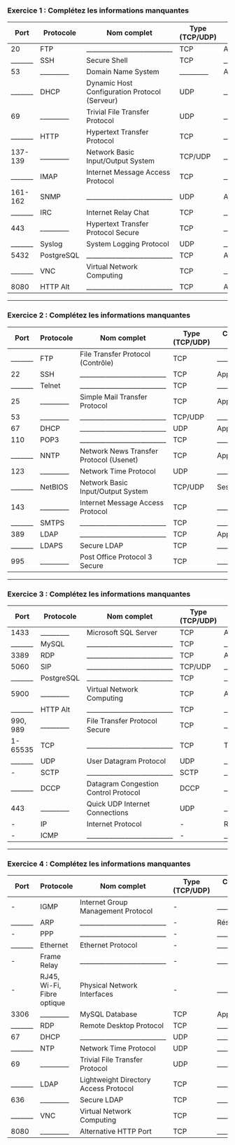### Exercice 1 : Complétez les informations manquantes

| **Port**  | **Protocole** | **Nom complet** | **Type (TCP/UDP)** | **Couche OSI** |
|---------|-------------|-------------------------------|----------------|-------------|
| 20      | FTP        | ___________________________  | TCP            | Application |
| _______ | SSH        | Secure Shell                  | TCP            | ___________ |
| 53      | _________  | Domain Name System            | _________      | Application |
| _______ | DHCP       | Dynamic Host Configuration Protocol (Serveur) | UDP | ___________ |
| 69      | _________  | Trivial File Transfer Protocol | UDP            | ___________ |
| _______ | HTTP       | Hypertext Transfer Protocol   | TCP            | ___________ |
| 137-139 | _________  | Network Basic Input/Output System | TCP/UDP  | ___________ |
| _______ | IMAP       | Internet Message Access Protocol | TCP       | ___________ |
| 161-162 | SNMP       | ___________________________  | UDP            | Application |
| _______ | IRC        | Internet Relay Chat           | TCP            | ___________ |
| 443     | _________  | Hypertext Transfer Protocol Secure | TCP      | ___________ |
| _______ | Syslog     | System Logging Protocol       | UDP            | ___________ |
| 5432    | PostgreSQL | ___________________________  | TCP            | Application |
| _______ | VNC        | Virtual Network Computing     | TCP            | ___________ |
| 8080    | HTTP Alt   | ___________________________  | TCP            | Application |

---

### Exercice 2 : Complétez les informations manquantes

| **Port**  | **Protocole** | **Nom complet** | **Type (TCP/UDP)** | **Couche OSI** |
|---------|-------------|-------------------------------|----------------|-------------|
| _______ | FTP        | File Transfer Protocol (Contrôle) | TCP      | ___________ |
| 22      | SSH        | ___________________________  | TCP            | Application |
| _______ | Telnet     | ___________________________  | TCP            | ___________ |
| 25      | _________  | Simple Mail Transfer Protocol | TCP           | Application |
| 53      | _________  | ___________________________  | TCP/UDP        | ___________ |
| 67      | DHCP       | ___________________________  | UDP            | Application |
| 110     | POP3       | ___________________________  | TCP            | ___________ |
| _______ | NNTP       | Network News Transfer Protocol (Usenet) | TCP  | Application |
| 123     | _________  | Network Time Protocol       | UDP            | ___________ |
| _______ | NetBIOS    | Network Basic Input/Output System | TCP/UDP  | Session     |
| 143     | _________  | Internet Message Access Protocol | TCP      | ___________ |
| _______ | SMTPS      | ___________________________  | TCP            | ___________ |
| 389     | LDAP       | ___________________________  | TCP            | Application |
| _______ | LDAPS      | Secure LDAP                 | TCP            | ___________ |
| 995     | _________  | Post Office Protocol 3 Secure | TCP          | ___________ |

---

### Exercice 3 : Complétez les informations manquantes

| **Port**  | **Protocole** | **Nom complet** | **Type (TCP/UDP)** | **Couche OSI** |
|---------|-------------|-------------------------------|----------------|-------------|
| 1433    | _________  | Microsoft SQL Server          | TCP            | Application |
| _______ | MySQL      | ___________________________  | TCP            | ___________ |
| 3389    | RDP        | ___________________________  | TCP            | Application |
| 5060    | SIP        | ___________________________  | TCP/UDP        | ___________ |
| _______ | PostgreSQL | ___________________________  | TCP            | ___________ |
| 5900    | _________  | Virtual Network Computing    | TCP            | Application |
| _______ | HTTP Alt   | ___________________________  | TCP            | ___________ |
| 990, 989 | _________  | File Transfer Protocol Secure | TCP          | ___________ |
| 1-65535 | TCP        | ___________________________  | TCP            | Transport   |
| _______ | UDP        | User Datagram Protocol       | UDP            | ___________ |
| -       | SCTP       | ___________________________  | SCTP           | ___________ |
| _______ | DCCP       | Datagram Congestion Control Protocol | DCCP  | ___________ |
| 443     | _________  | Quick UDP Internet Connections | UDP         | ___________ |
| -       | IP         | Internet Protocol            | -              | Réseau      |
| -       | ICMP       | ___________________________  | -              | ___________ |

---

### Exercice 4 : Complétez les informations manquantes

| **Port**  | **Protocole** | **Nom complet** | **Type (TCP/UDP)** | **Couche OSI** |
|---------|-------------|-------------------------------|----------------|-------------|
| -       | IGMP       | Internet Group Management Protocol | -        | ___________ |
| _______ | ARP        | ___________________________  | -              | Réseau      |
| -       | PPP        | ___________________________  | -              | ___________ |
| _______ | Ethernet   | Ethernet Protocol           | -              | ___________ |
| -       | Frame Relay | ___________________________  | -              | ___________ |
| -       | RJ45, Wi-Fi, Fibre optique | Physical Network Interfaces | - | ___________ |
| 3306    | _________  | MySQL Database              | TCP            | Application |
| _______ | RDP        | Remote Desktop Protocol     | TCP            | ___________ |
| 67      | DHCP       | ___________________________  | UDP            | ___________ |
| _______ | NTP        | Network Time Protocol       | UDP            | ___________ |
| 69      | _________  | Trivial File Transfer Protocol | UDP         | ___________ |
| _______ | LDAP       | Lightweight Directory Access Protocol | TCP  | ___________ |
| 636     | _________  | Secure LDAP                 | TCP            | ___________ |
| _______ | VNC        | Virtual Network Computing   | TCP            | ___________ |
| 8080    | _________  | Alternative HTTP Port       | TCP            | ___________ |

